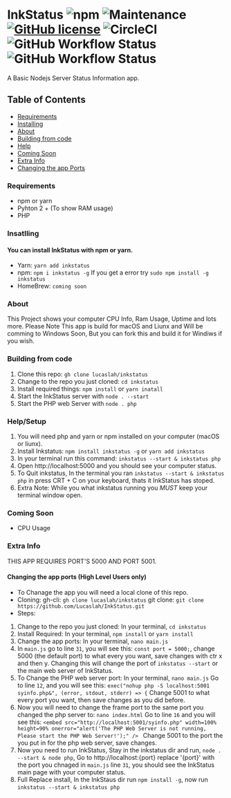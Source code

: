 # InkStatus ![npm](https://img.shields.io/npm/v/inkstatus) ![Maintenance](https://img.shields.io/maintenance/yes/2020) [![GitHub license](https://img.shields.io/github/license/Lucaslah/InkStatus)](https://github.com/Lucaslah/InkStatus/blob/master/LICENSE) ![CircleCI](https://img.shields.io/circleci/build/gh/Lucaslah/InkStatus/master?token=89c94f330b233ec43aa4793bf0d8a63bc2489bb9) ![GitHub Workflow Status](https://img.shields.io/github/workflow/status/lucaslah/inkstatus/Manual%20Test%20macOS?label=macOS%20Build) ![GitHub Workflow Status](https://img.shields.io/github/workflow/status/lucaslah/inkstatus/Manual%20Test%20Ubuntu?label=Ubuntu%20Build)
A Basic Nodejs Server Status Information app.

## Table of Contents
- [Requirements](#requirements)
- [Installing](#Insatlling)
- [About](#about)
- [Building from code](#Building-from-code)
- [Help](#help/setup)
- [Coming Soon](#coming-soon)
- [Extra Info](#extra-info)
- [Changing the app Ports](#changing-the-app-ports-(High-Level-Users-only))

### Requirements
- npm or yarn
- Pyhton 2 + (To show RAM usage)
- PHP 

### Insatlling
#### You can install InkStatus with npm or yarn.
- Yarn: `yarn add inkstatus` 
- npm: `npm i inkstatus -g` If you get a error try `sudo npm install -g inkstatus`
- HomeBrew: `coming soon`
### About
This Project shows your computer CPU Info, Ram Usage, Uptime and lots more.
Please Note This app is build for macOS and Liunx and Will be comming to Windows Soon, But you can fork this and build it for Windiws if you wish.


### Building from code
1. Clone this repo: `gh clone lucaslah/inkstatus`
2. Change to the repo you just cloned: `cd inkstatus`
3. Install required things: `npm install` or `yarn inatall`
4. Start the InkStatus server with `node . --start`
5. Start the PHP web Server with `node . php`

### Help/Setup
1. You will need php and yarn or npm installed on your computer (macOS or liunx).
2. Install Inkstatus: `npm install inkstatus -g` or `yarn add inkstatus`
3. In your terminal run this command: `inkstatus --start & inkstatus php` 
4. Open http://localhost:5000 and you should see your computer status.
5. To Quit inkstatus, In the terminal you ran `inkstatus --start & inkstatus php` in press CRT + C on your keyboard, thats it InkStatus has stoped.
6.  Extra Note: While you what inkstatus running you *MUST* keep your terminal window open.

### Coming Soon
- CPU Usage

### Extra Info
THIS APP REQUIRES PORT'S 5000 AND PORT 5001.

#### Changing the app ports (High Level Users only)
- To Chanage the app you will need a local clone of this repo.
- Cloning: gh-cli: `gh clone lucaslah/inkstatus` git clone: `git clone https://github.com/Lucaslah/InkStatus.git`
- Steps:
1. Change to the repo you just cloned: In your terminal, `cd inkstatus`
2. Install Required: In your terminal, `npm install` or `yarn install`
3. Change the app ports: In your terminal, `nano main.js`
4. In `main.js` go to line `31`, you will see this: `const port = 5000;`, change 5000 (the default port) to what every you want, save changes with ctr x and then y. Changing this will change the port of `inkstatus --start` or the main web server of InkStatus.
5. To Change the PHP web server port: In your terminal, `nano main.js` Go to line `12`, and you will see this: `exec("nohup php -S localhost:5001 syinfo.php&", (error, stdout, stderr) => {` Change 5001 to what every port you want, then save changes as you did before.
6. Now you will need to change the frame port to the same port you changed the php server to: `nano index.html` Go to line `16` and you will see this: `<embed src="http://localhost:5001/syinfo.php" width=100% height=90% onerror="alert('The PHP Web Server is not running, Please start the PHP Web Server!');" /> ` Change 5001 to the port the you put in for the php web server, save changes.
7. Now you need to run InkStatus, Stay in the inkstatus dir and run, `node . --start & node php`, Go to http://localhost:{port} replace '{port}' with the port you chnaged in `main.js` line `31`, you should see the InkStatus main page with your computer status.
8. Full Replace install, In the InkStaus dir run `npm install -g`, now run `inkstatus --start & inkstatus php`
